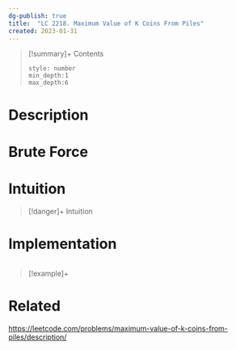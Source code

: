 ```yaml
---
dg-publish: true
title:  "LC 2218. Maximum Value of K Coins From Piles"
created: 2023-01-31
---
```


>[!summary]+ Contents
>```toc
>style: number
>min_depth:1
>max_depth:6
>```

# Description

# Brute Force
# Intuition

>[!danger]+ Intuition

# Implementation
```python

```

>[!example]+ 


# Related
https://leetcode.com/problems/maximum-value-of-k-coins-from-piles/description/